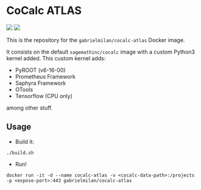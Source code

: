 # CoCalc ATLAS

[![](https://images.microbadger.com/badges/version/gabrielmilan/cocalc-atlas.svg)](https://microbadger.com/images/gabrielmilan/cocalc-atlas "Latest CPU tag")
[![](https://images.microbadger.com/badges/version/gabrielmilan/cocalc-atlas:latest-gpu.svg)](https://microbadger.com/images/gabrielmilan/cocalc-atlas:latest-gpu "Latest GPU tag")

This is the repository for the `gabrielmilan/cocalc-atlas` Docker image.

It consists on the default `sagemathinc/cocalc` image with a custom Python3 kernel added. This custom kernel adds:

* PyROOT (v6-16-00)
* Prometheus Framework
* Saphyra Framework
* OTools
* Tensorflow (CPU only)

among other stuff.

## Usage

* Build it:

```
./build.sh
```

* Run!

```
docker run -it -d --name cocalc-atlas -v <cocalc-data-path>:/projects -p <expose-port>:443 gabrielmilan/cocalc-atlas
```

